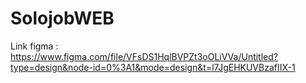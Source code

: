 # SolojobWEB

Link figma : https://www.figma.com/file/VFsDS1HqlBVPZt3oOLiVVa/Untitled?type=design&node-id=0%3A1&mode=design&t=l7JgEHKUVBzafIIX-1
